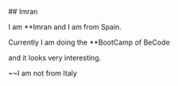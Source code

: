 \## Imran



I am \*\*Imran and I am from Spain.



Currently I am doing the \*\*BootCamp of BeCode



and it looks very interesting.



~~I am not from Italy

